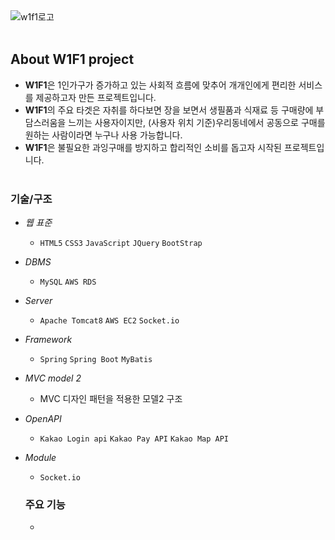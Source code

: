 <br><br>
![w1f1로고](https://user-images.githubusercontent.com/63032810/101616526-ce6e5a80-3a52-11eb-88b9-1d4120ba2b27.PNG)
<br><br>


## About W1F1 project

  * **W1F1**은 1인가구가 증가하고 있는 사회적 흐름에 맞추어 개개인에게 편리한 서비스를 제공하고자 만든 프로젝트입니다. 
  * **W1F1**의 주요 타겟은 자취를 하다보면 장을 보면서 생필품과 식재료 등 구매량에 부담스러움을 느끼는 사용자이지만, (사용자 위치 기준)우리동네에서 공동으로 구매를 원하는 사람이라면 누구나 사용 가능합니다.
  * **W1F1**은 불필요한 과잉구매를 방지하고 합리적인 소비를 돕고자 시작된 프로젝트입니다.
<br><br>

### 기술/구조

* _웹 표준_
  * `HTML5` `CSS3` `JavaScript` `JQuery` `BootStrap`
* _DBMS_
  * `MySQL` `AWS RDS`
* _Server_
  * `Apache Tomcat8` `AWS EC2` `Socket.io`
* _Framework_
  * `Spring` `Spring Boot` `MyBatis`
* _MVC model 2_
  * MVC 디자인 패턴을 적용한 모델2 구조
* _OpenAPI_
  * `Kakao Login api` `Kakao Pay API` `Kakao Map API`
* _Module_
  * `Socket.io` 
  
  ### 주요 기능
  
  * 
  
